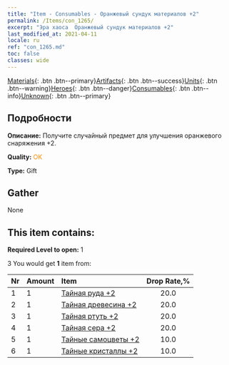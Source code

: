 ```yaml
---
title: "Item - Consumables - Оранжевый сундук материалов +2"
permalink: /Items/con_1265/
excerpt: "Эра хаоса  Оранжевый сундук материалов +2"
last_modified_at: 2021-04-11
locale: ru
ref: "con_1265.md"
toc: false
classes: wide
---
```

 [Materials](/ru/Items/){: .btn .btn--primary}[Artifacts](/ru/Items/Artifacts/){: .btn .btn--success}[Units](/ru/Items/Units/){: .btn .btn--warning}[Heroes](/ru/Items/Heroes/){: .btn .btn--danger}[Consumables](/ru/Items/Consumables/){: .btn .btn--info}[Unknown](/ru/Items/Unknown/){: .btn .btn--primary}

## Подробности
 **Описание:** Получите случайный предмет для улучшения оранжевого снаряжения +2.

 **Quality:** <span style="color: #FF8C00">OK</span>

 **Type:** Gift

## Gather

  None

## This item contains:

 **Required Level to open:** 1

 3 You would get **1** item  from:

  | Nr | Amount |     Item    | Drop Rate,% |
  |:---|:-------|:------------|:---------:|
  | 1 | 1 | [Тайная руда +2](/ru/Items/mat_75/) | 20.0 | 
  | 2 | 1 | [Тайная древесина +2](/ru/Items/mat_76/) | 20.0 | 
  | 3 | 1 | [Тайная ртуть +2](/ru/Items/mat_77/) | 20.0 | 
  | 4 | 1 | [Тайная сера +2](/ru/Items/mat_78/) | 20.0 | 
  | 5 | 1 | [Тайные самоцветы +2](/ru/Items/mat_79/) | 10.0 | 
  | 6 | 1 | [Тайные кристаллы +2](/ru/Items/mat_80/) | 10.0 | 

